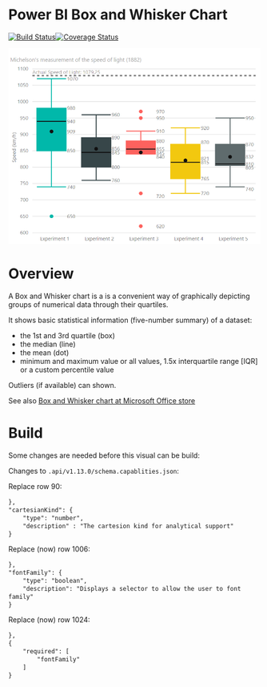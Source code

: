 # Power BI Box and Whisker Chart

[![Build Status](https://travis-ci.org/liprec/powerbi-boxWhiskerChart.svg?branch=master)](https://travis-ci.org/liprec/powerbi-boxWhiskerChart)[![Coverage Status](https://coveralls.io/repos/github/liprec/powerbi-boxWhiskerChart/badge.svg?branch=master)](https://coveralls.io/github/liprec/powerbi-boxWhiskerChart?branch=master)

![](assets/BoxWhiskerChart.png)

# Overview
A Box and Whisker chart is a is a convenient way of graphically depicting groups of numerical data through their quartiles.

It shows basic statistical information (five-number summary) of a dataset:
- the 1st and 3rd quartile (box)
- the median (line)
- the mean (dot)
- minimum and maximum value or all values, 1.5x interquartile range [IQR] or a custom percentile value

Outliers (if available) can shown.

See also [Box and Whisker chart at Microsoft Office store](https://store.office.com/en-us/app.aspx?assetid=WA104380831)

# Build
Some changes are needed before this visual can be build:

Changes to `.api/v1.13.0/schema.capablities.json`:

Replace row 90:
```
},
"cartesianKind": {
    "type": "number",
    "description" : "The cartesion kind for analytical support"
}
```
Replace (now) row 1006:
```
},
"fontFamily": {
    "type": "boolean",
    "description": "Displays a selector to allow the user to font family"
}
```

Replace (now) row 1024:
```
},
{
    "required": [
        "fontFamily"
    ]
}
```